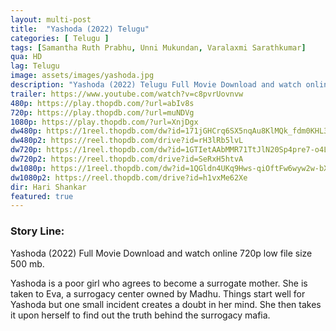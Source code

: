 ```yaml
---
layout: multi-post
title:  "Yashoda (2022) Telugu"
categories: [ Telugu ]
tags: [Samantha Ruth Prabhu, Unni Mukundan, Varalaxmi Sarathkumar]
qua: HD
lag: Telugu
image: assets/images/yashoda.jpg
description: "Yashoda (2022) Telugu Full Movie Download and watch online 720p low file size 500 mb."
trailer: https://www.youtube.com/watch?v=c8pvrUovnvw
480p: https://play.thopdb.com/?url=abIv8s
720p: https://play.thopdb.com/?url=muNDVg
1080p: https://play.thopdb.com/?url=XnjDgx
dw480p: https://1reel.thopdb.com/dw?id=171jGHCrq6SX5nqAu8KlMQk_fdm0KHL31
dw480p2: https://reel.thopdb.com/drive?id=rH3lRb5lvL
dw720p: https://1reel.thopdb.com/dw?id=1GTIetAAbMMR71TtJlN20Sp4pre7-o4LR
dw720p2: https://reel.thopdb.com/drive?id=SeRxH5htvA
dw1080p: https://1reel.thopdb.com/dw?id=1QGldn4UKq9Hws-qiOftFw6wyw2w-bXPG
dw1080p2: https://reel.thopdb.com/drive?id=h1vxMe62Xe
dir: Hari Shankar
featured: true
---
```


### Story Line:
Yashoda (2022) Full Movie Download and watch online 720p low file size 500 mb.

Yashoda is a poor girl who agrees to become a surrogate mother. She is taken to Eva, a surrogacy center owned by Madhu. Things start well for Yashoda but one small incident creates a doubt in her mind. She then takes it upon herself to find out the truth behind the surrogacy mafia.